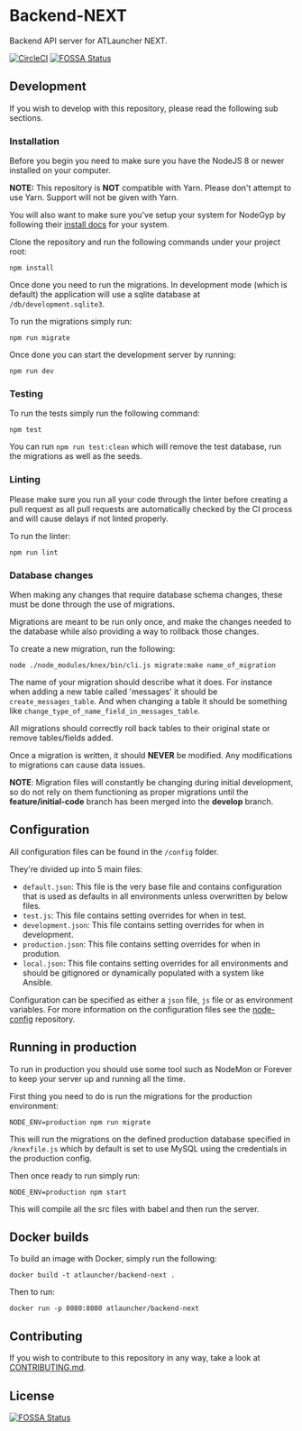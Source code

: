# Backend-NEXT

Backend API server for ATLauncher NEXT.

[![CircleCI](https://circleci.com/gh/ATLauncher/Backend-NEXT/tree/feature%2Finitial-code.svg?style=svg)](https://circleci.com/gh/ATLauncher/Backend-NEXT/tree/feature%2Finitial-code)
[![FOSSA Status](https://app.fossa.io/api/projects/git%2Bgithub.com%2FATLauncher%2Fbackend.svg?type=shield)](https://app.fossa.io/projects/git%2Bgithub.com%2FATLauncher%2Fbackend?ref=badge_shield)

## Development

If you wish to develop with this repository, please read the following sub sections.

### Installation

Before you begin you need to make sure you have the NodeJS 8 or newer installed on your computer.

**NOTE:** This repository is **NOT** compatible with Yarn. Please don't attempt to use Yarn. Support will not be given
with Yarn.

You will also want to make sure you've setup your system for NodeGyp by following their
[install docs](https://github.com/nodejs/node-gyp#installation) for your system.

Clone the repository and run the following commands under your project root:

```shell
npm install
```

Once done you need to run the migrations. In development mode (which is default) the application will use a sqlite
database at `/db/development.sqlite3`.

To run the migrations simply run:

```shell
npm run migrate
```

Once done you can start the development server by running:

```shell
npm run dev
```

### Testing

To run the tests simply run the following command:

```shell
npm test
```

You can run `npm run test:clean` which will remove the test database, run the migrations as well as the seeds.

### Linting

Please make sure you run all your code through the linter before creating a pull request as all pull requests are
automatically checked by the CI process and will cause delays if not linted properly.

To run the linter:

```shell
npm run lint
```

### Database changes

When making any changes that require database schema changes, these must be done through the use of migrations.

Migrations are meant to be run only once, and make the changes needed to the database while also providing a way to
rollback those changes.

To create a new migration, run the following:

```shell
node ./node_modules/knex/bin/cli.js migrate:make name_of_migration
```

The name of your migration should describe what it does. For instance when adding a new table called 'messages' it
should be `create_messages_table`. And when changing a table it should be something like
`change_type_of_name_field_in_messages_table`.

All migrations should correctly roll back tables to their original state or remove tables/fields added.

Once a migration is written, it should **NEVER** be modified. Any modifications to migrations can cause data issues.

**NOTE**: Migration files will constantly be changing during initial development, so do not rely on them functioning as
proper migrations until the **feature/initial-code** branch has been merged into the **develop** branch.

## Configuration

All configuration files can be found in the `/config` folder.

They're divided up into 5 main files:

* `default.json`: This file is the very base file and contains configuration that is used as defaults in all
  environments unless overwritten by below files.
* `test.js`: This file contains setting overrides for when in test.
* `development.json`: This file contains setting overrides for when in development.
* `production.json`: This file contains setting overrides for when in prodution.
* `local.json`: This file contains setting overrides for all environments and should be gitignored or dynamically
  populated with a system like Ansible.

Configuration can be specified as either a `json` file, `js` file or as environment variables. For more information on
the configuration files see the [node-config](https://github.com/lorenwest/node-config) repository.

## Running in production

To run in production you should use some tool such as NodeMon or Forever to keep your server up and running all the
time.

First thing you need to do is run the migrations for the production environment:

```shell
NODE_ENV=production npm run migrate
```

This will run the migrations on the defined production database specified in `/knexfile.js` which by default is set to
use MySQL using the credentials in the production config.

Then once ready to run simply run:

```shell
NODE_ENV=production npm start
```

This will compile all the src files with babel and then run the server.

## Docker builds

To build an image with Docker, simply run the following:

```shell
docker build -t atlauncher/backend-next .
```

Then to run:

```shell
docker run -p 8080:8080 atlauncher/backend-next
```

## Contributing

If you wish to contribute to this repository in any way, take a look at [CONTRIBUTING.md](CONTRIBUTING.md).


## License
[![FOSSA Status](https://app.fossa.io/api/projects/git%2Bgithub.com%2FATLauncher%2Fbackend.svg?type=large)](https://app.fossa.io/projects/git%2Bgithub.com%2FATLauncher%2Fbackend?ref=badge_large)